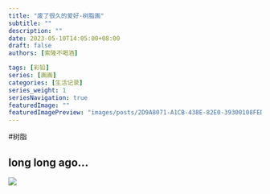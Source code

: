 ```yaml
---
title: "废了很久的爱好-树脂画"
subtitle: ""
description: ""
date: 2023-05-10T14:05:00+08:00
draft: false
authors: [索隆不喝酒]

tags: [彩铅]
series: [画画]
categories: [生活记录]
series_weight: 1
seriesNavigation: true
featuredImage: ""
featuredImagePreview: "images/posts/2D9A8071-A1CB-438E-82E0-39300108FED7.jpg"
---
```

<!--more-->
#树脂 

## long long ago...

![](images/posts/2D9A8071-A1CB-438E-82E0-39300108FED7.jpg)